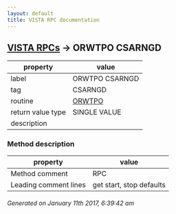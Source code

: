 ```yaml
---
layout: default
title: VISTA RPC documentation
---
```




## [VISTA RPCs](TableOfContent.md) &#8594; ORWTPO CSARNGD 

 property | value 
--- | --- 
 label | ORWTPO CSARNGD
 tag | CSARNGD
 routine | [ORWTPO](http://code.osehra.org/dox/Routine_ORWTPO_source.html)
 return value type | SINGLE VALUE
 description | 


### Method description

 property | value 
--- | --- 
 Method comment | RPC
 Leading comment lines | get start, stop defaults




 ###### Generated on January 11th 2017, 6:39:42 am